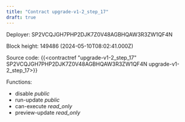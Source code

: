 ```yaml
---
title: "Contract upgrade-v1-2_step_17"
draft: true
---
```

Deployer: SP2VCQJGH7PHP2DJK7Z0V48AGBHQAW3R3ZW1QF4N


 



Block height: 149486 (2024-05-10T08:02:41.000Z)

Source code: {{<contractref "upgrade-v1-2_step_17" SP2VCQJGH7PHP2DJK7Z0V48AGBHQAW3R3ZW1QF4N upgrade-v1-2_step_17>}}

Functions:

* disable _public_
* run-update _public_
* can-execute _read_only_
* preview-update _read_only_
